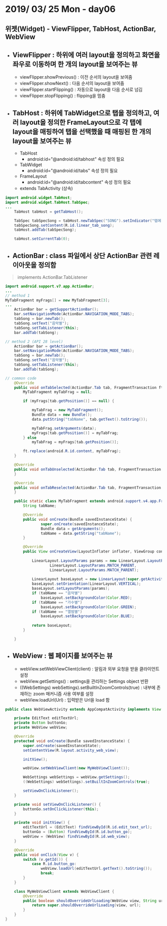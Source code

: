# 2019/ 03/ 25 Mon - day06

## 위젯(Widget) - ViewFlipper, TabHost, ActionBar, WebView
* ## ViewFlipper : 하위에 여러 layout을 정의하고 화면을 좌우로 이동하며 한 개의 layout을 보여주는 뷰
  * viewFlipper.showPrevious() : 이전 순서의 layout을 보여줌
  * viewFlipper.showNext() : 다음 순서의 layout을 보여줌
  * viewFlipper.startFlipping() : 자동으로 layout을 다음 순서로 넘김
  * viewFlipper.stopFlipping() : flipping을 멈춤
* ## TabHost : 하위에 TabWidget으로 탭을 정의하고, 여러 layout을 정의한 FrameLayout으로 각 탭에 layout을 매핑하여 탭을 선택했을 때 매핑된 한 개의 layout을 보여주는 뷰
  * TabHost
    * android:id="@android:id/tabhost" 속성 정의 필요
  * TabWidget
    * android:id="@android:id/tabs" 속성 정의 필요
  * FrameLayout
    * android:id="@android:id/tabcontent" 속성 정의 필요
  * extends TabActivity (상속)
```java
import android.widget.TabHost;
import android.widget.TabHost.TabSpec;
...
    TabHost tabHost = getTabHost();

    TabSpec tabSpecSong = tabHost.newTabSpec("SONG").setIndicator("탭에 보여질 텍스트");
    tabSpecSong.setContent(R.id.linear_tab_song);
    tabHost.addTab(tabSpecSong);

    tabHost.setCurrentTab(0);
```
* ## ActionBar : class 파일에서 상단 ActionBar 관련 레이아웃을 정의함
> implements ActionBar.TabListener
```java
import android.support.v7.app.ActionBar;
...
// method 1
MyTabFragment myFrags[] = new MyTabFragment[3];
...
    ActionBar bar = getSupportActionBar();
    bar.setNavigationMode(ActionBar.NAVIGATION_MODE_TABS);
    tabSong = bar.newTab();
    tabSong.setText("음악별");
    tabSong.setTabListener(this);
    bar.addTab(tabSong);

// method 2 (API 28 level)
    ActionBar bar = getActionBar();
    bar.setNavigationMode(ActionBar.NAVIGATION_MODE_TABS);
    tabSong = bar.newTab();
    tabSong.setText("음악별");
    tabSong.setTabListener(this);
    bar.addTab(tabSong);

// common code
    @Override
    public void onTabSelected(ActionBar.Tab tab, FragmentTransaction ft) {
        MyTabFragment myTabFrag = null;

        if (myFrags[tab.getPosition()] == null) {

            myTabFrag = new MyTabFragment();
            Bundle data = new Bundle();
            data.putString("tabName", tab.getText().toString());

            myTabFrag.setArguments(data);
            myFrags[tab.getPosition()] = myTabFrag;
        } else
            myTabFrag = myFrags[tab.getPosition()];

        ft.replace(android.R.id.content, myTabFrag);
    }

    @Override
    public void onTabUnselected(ActionBar.Tab tab, FragmentTransaction ft) {
    }

    @Override
    public void onTabReselected(ActionBar.Tab tab, FragmentTransaction ft) {
    }

    public static class MyTabFragment extends android.support.v4.app.Fragment {
        String tabName;

        @Override
        public void onCreate(Bundle savedInstanceState) {
                super.onCreate(savedInstanceState);
                Bundle data = getArguments();
                tabName = data.getString("tabName");
        }

        @Override
        public View onCreateView(LayoutInflater inflater, ViewGroup container, Bundle savedInstanceState) {
        
            LinearLayout.LayoutParams params = new LinearLayout.LayoutParams(
                    LinearLayout.LayoutParams.MATCH_PARENT,
                    LinearLayout.LayoutParams.MATCH_PARENT);
    
            LinearLayout baseLayout = new LinearLayout(super.getActivity());
            baseLayout.setOrientation(LinearLayout.VERTICAL);
            baseLayout.setLayoutParams(params);
            if (tabName == "음악별")
                baseLayout.setBackgroundColor(Color.RED);
            if (tabName == "가수별")
                baseLayout.setBackgroundColor(Color.GREEN);
            if (tabName == "앨범별")
                baseLayout.setBackgroundColor(Color.BLUE);
    
            return baseLayout;
        }

    }
```

* ## WebView : 웹 페이지를 보여주는 뷰
  * webView.setWebViewClient(client) : 알림과 외부 요청을 받을 클라이언트 설정
  * webView.getSettings() : settings을 관리하는 Settings object 반환
  * ((WebSettings) webSettings).setBuiltInZoomControls(true) : 내부에 존재하는 zoom 매커니즘 사용 여부를 설정
  * webView.loadUrl(Url) : 입력받은 Url을 load 함
```java
public class WebViewActivity extends AppCompatActivity implements View.OnClickListener {

    private EditText editTextUrl;
    private Button buttonGo;
    private WebView webView;

    @Override
    protected void onCreate(Bundle savedInstanceState) {
        super.onCreate(savedInstanceState);
        setContentView(R.layout.activity_web_view);

        initView();

        webView.setWebViewClient(new MyWebViewClient());

        WebSettings webSettings = webView.getSettings();
        ((WebSettings) webSettings).setBuiltInZoomControls(true);

        setViewOnClickListener();
    }

    private void setViewOnClickListener() {
        buttonGo.setOnClickListener(this);
    }

    private void initView() {
        editTextUrl = (EditText) findViewById(R.id.edit_text_url);
        buttonGo = (Button) findViewById(R.id.button_go);
        webView = (WebView) findViewById(R.id.web_view);
    }

    @Override
    public void onClick(View v) {
        switch (v.getId()) {
            case R.id.button_go:
                webView.loadUrl(editTextUrl.getText().toString());
                break;
        }
    }

    class MyWebViewClient extends WebViewClient {
        @Override
        public boolean shouldOverrideUrlLoading(WebView view, String url) {
            return super.shouldOverrideUrlLoading(view, url);
        }
    }
}
```